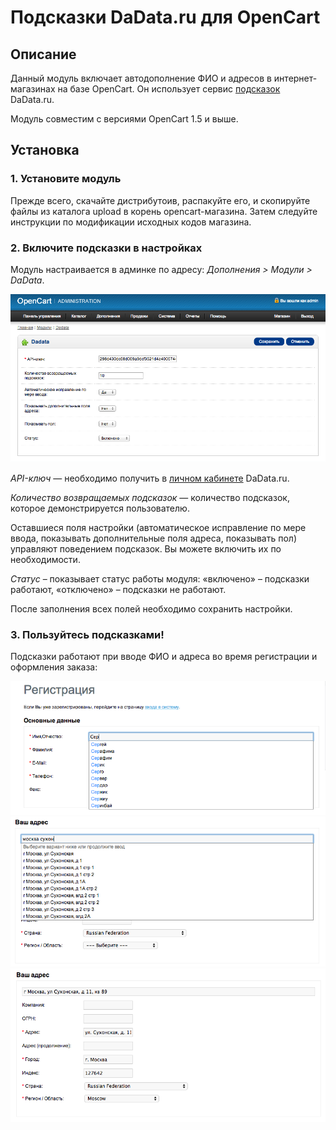 Подсказки DaData.ru для OpenCart
====================

Описание
---------------

Данный модуль включает автодополнение ФИО и адресов в интернет-магазинах на базе OpenCart. Он использует сервис [подсказок](https://dadata.ru/suggestions) DaData.ru.

Модуль совместим с версиями OpenCart 1.5 и выше.

Установка
---------

### 1. Установите модуль

Прежде всего, скачайте дистрибутоив, распакуйте его, и скопируйте файлы из каталога upload в корень opencart-магазина. Затем следуйте инструкции по модификации исходных кодов магазина.

### 2. Включите подсказки в настройках

Модуль настраивается в админке по адресу: *Дополнения > Модули > DaData*.

![Настройки модуля](doc/dadata-opencart-admin.png)

*API-ключ* — необходимо получить в [личном кабинете](https://dadata.ru/profile/#info) DaData.ru.

*Количество возвращаемых подсказок* — количество подсказок, которое демонстрируется пользователю.

Оставшиеся поля настройки (автоматическое исправление по мере ввода, показывать дополнительные поля адреса, показывать пол) управляют поведением подсказок. Вы можете включить их по необходимости.

*Статус* – показывает статус работы модуля: «включено» – подсказки работают, «отключено» – подсказки не работают.

После заполнения всех полей необходимо сохранить настройки.

### 3. Пользуйтесь подсказками!

Подсказки работают при вводе ФИО и адреса во время регистрации и оформления заказа:

![Подсказки по ФИО](doc/dadata-opencart-demo-1.png)
![Подсказки по адресу 1](doc/dadata-opencart-demo-2.png)
![Подсказки по адресу 2](doc/dadata-opencart-demo-3.png)

